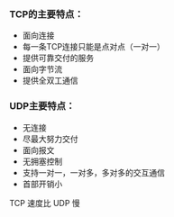 ### TCP的主要特点：
- 面向连接
- 每一条TCP连接只能是点对点（一对一）
- 提供可靠交付的服务
- 面向字节流
- 提供全双工通信
### UDP主要特点：
- 无连接
- 尽最大努力交付
- 面向报文
- 无拥塞控制
- 支持一对一，一对多，多对多的交互通信
- 首部开销小

TCP 速度比 UDP 慢
